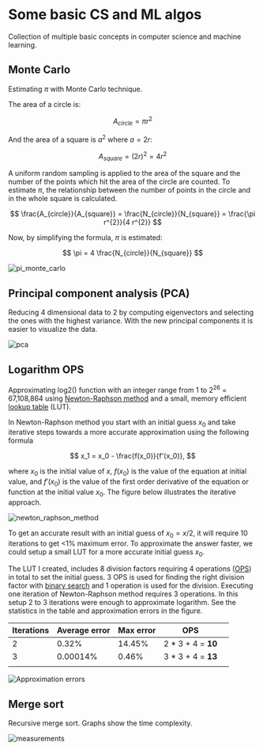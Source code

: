 # Some basic CS and ML algos

Collection of multiple basic concepts in computer science and machine learning.

## Monte Carlo

Estimating $\pi$ with Monte Carlo technique.

The area of a circle is:

$$
A_{circle} = \pi r^{2}
$$

And the area of a square is $a ^ 2$ where $a = 2 r$:

$$
A_{square} = (2r) ^ 2 = 4 r^{2}
$$

A uniform random sampling is applied to the area of the square and the number of the points which hit the area of the circle are counted. To estimate $\pi$, the relationship between the number of points in the circle and in the whole square is calculated.

$$
\frac{A_{circle}}{A_{square}} = \frac{N_{circle}}{N_{square}} = \frac{\pi r^{2}}{4 r^{2}}
$$

Now, by simplifying the formula, $\pi$ is estimated:

$$
\pi = 4 \frac{N_{circle}}{N_{square}}
$$

![pi_monte_carlo](https://github.com/pettod/merge-sort/assets/33998401/2dfb94b0-c2f5-4eae-8fa8-46456341ec8d)

## Principal component analysis (PCA)

Reducing 4 dimensional data to 2 by computing eigenvectors and selecting the ones with the highest variance. With the new principal components it is easier to visualize the data.

![pca](https://github.com/pettod/cs-basics/assets/33998401/2d84a9ba-a9a3-4cf8-b49b-fa072aaf9273)

## Logarithm OPS

Approximating log2() function with an integer range from 1 to 2<sup>26</sup> = 67,108,864 using [Newton-Raphson method](https://en.wikipedia.org/wiki/Newton%27s_method) and a small, memory efficient [lookup table](https://en.wikipedia.org/wiki/Lookup_table) (LUT).

In Newton-Raphson method you start with an initial guess $x_0$ and take iterative steps towards a more accurate approximation using the following formula

$$
x_1 = x_0 - \frac{f(x_0)}{f'(x_0)},
$$

where $x_0$ is the initial value of $x$, $f(x_0)$ is the value of the equation at initial value, and $f'(x_0)$ is the value of the first order derivative of the equation or function at the initial value $x_0$. The figure below illustrates the iterative approach.

![newton_raphson_method](https://github.com/pettod/cs-basics/assets/33998401/457aec38-4cca-419f-b3fd-21d6745f7f52)

To get an accurate result with an initial guess of $x_0 = x / 2$, it will require 10 iterations to get <1% maximum error. To approximate the answer faster, we could setup a small LUT for a more accurate initial guess $x_0$.

The LUT I created, includes 8 division factors requiring 4 operations ([OPS](https://en.wikipedia.org/wiki/FLOPS)) in total to set the initial guess. 3 OPS is used for finding the right division factor with [binary search](https://en.wikipedia.org/wiki/Binary_search_algorithm) and 1 operation is used for the division. Executing one iteration of Newton-Raphson method requires 3 operations. In this setup 2 to 3 iterations were enough to approximate logarithm. See the statistics in the table and approximation errors in the figure.

| Iterations | Average error | Max error | OPS                |   |
|------------|---------------|-----------|--------------------|---|
| 2          | 0.32%         | 14.45%    | 2 * 3 + 4 = **10** |   |
| 3          | 0.00014%      | 0.46%     | 3 * 3 + 4 = **13** |   |
|            |               |           |                    |   |

![Approximation errors](https://github.com/pettod/cs-basics/assets/33998401/3cbc7830-d10a-4873-bbfc-455d8bc960c2)


## Merge sort

Recursive merge sort. Graphs show the time complexity.

![measurements](https://github.com/pettod/merge-sort/assets/33998401/26d45a62-c7aa-4397-be0e-de050021b0ee)

